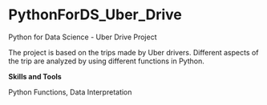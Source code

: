 # PythonForDS_Uber_Drive
Python for Data Science - Uber Drive Project


The project is based on the trips made by Uber drivers. Different aspects of the trip are analyzed by using different functions in Python.

**Skills and Tools**

Python Functions, Data Interpretation
